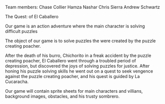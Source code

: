 
Team members: 
Chase Collier
Hamza Nashar
Chris Sierra
Andrew Schwartz 

The Quest: of El Caballero

Our game is an action adventure where the main character is solving difficult puzzles

The object of our game is to solve puzzles the were created by the puzzle creating poacher.

After the death of his burro, Chichorito in a freak accident by the puzzle creating poacher, El Caballero went through a troubled period of depression, but discovered the joys of solving puzzles for justice. After honing his puzzle solving skills he went out on a quest to seek vengence against the puzzle creating poacher, and his quest is guided by La Cucaracha.

Our game will contain sprite sheets for main characters and villians, background images, obstacles, and his trusty sombrero.


